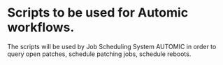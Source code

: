 # Scripts to be used for Automic workflows.
The scripts will be used by Job Scheduling System AUTOMIC in order to query open patches, schedule patching jobs, schedule reboots.
